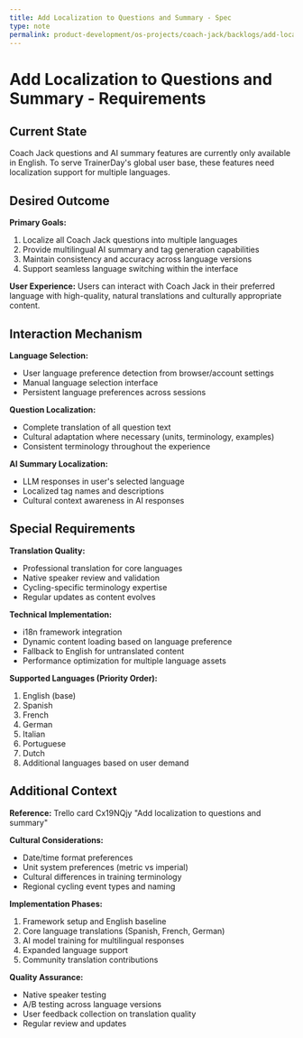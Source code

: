 ```yaml
---
title: Add Localization to Questions and Summary - Spec
type: note
permalink: product-development/os-projects/coach-jack/backlogs/add-localization-to-questions-and-summary-spec
---
```


# Add Localization to Questions and Summary - Requirements

## Current State

Coach Jack questions and AI summary features are currently only available in English. To serve TrainerDay's global user base, these features need localization support for multiple languages.

## Desired Outcome  

**Primary Goals:**
1. Localize all Coach Jack questions into multiple languages
2. Provide multilingual AI summary and tag generation capabilities
3. Maintain consistency and accuracy across language versions
4. Support seamless language switching within the interface

**User Experience:** Users can interact with Coach Jack in their preferred language with high-quality, natural translations and culturally appropriate content.

## Interaction Mechanism

**Language Selection:**
- User language preference detection from browser/account settings
- Manual language selection interface
- Persistent language preferences across sessions

**Question Localization:**
- Complete translation of all question text
- Cultural adaptation where necessary (units, terminology, examples)
- Consistent terminology throughout the experience

**AI Summary Localization:**
- LLM responses in user's selected language
- Localized tag names and descriptions
- Cultural context awareness in AI responses

## Special Requirements

**Translation Quality:**
- Professional translation for core languages
- Native speaker review and validation
- Cycling-specific terminology expertise
- Regular updates as content evolves

**Technical Implementation:**
- i18n framework integration
- Dynamic content loading based on language preference
- Fallback to English for untranslated content
- Performance optimization for multiple language assets

**Supported Languages (Priority Order):**
1. English (base)
2. Spanish
3. French
4. German
5. Italian
6. Portuguese
7. Dutch
8. Additional languages based on user demand

## Additional Context

**Reference:** Trello card Cx19NQjy "Add localization to questions and summary"

**Cultural Considerations:**
- Date/time format preferences
- Unit system preferences (metric vs imperial)
- Cultural differences in training terminology
- Regional cycling event types and naming

**Implementation Phases:**
1. Framework setup and English baseline
2. Core language translations (Spanish, French, German)
3. AI model training for multilingual responses
4. Expanded language support
5. Community translation contributions

**Quality Assurance:**
- Native speaker testing
- A/B testing across language versions
- User feedback collection on translation quality
- Regular review and updates